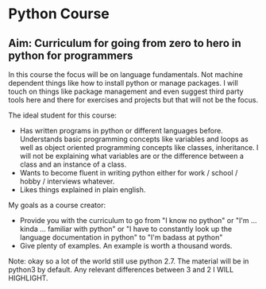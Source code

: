 # Python Course 

## Aim: Curriculum for going from zero to hero in python for programmers

In this course the focus will be on language fundamentals. Not machine dependent things like how to install python or manage packages. I will touch on things like package management and even suggest third party tools here and there for exercises and projects but that will not be the focus.

The ideal student for this course: 

* Has written programs in python or different languages before. Understands basic programming concepts like variables and loops as well as object oriented programming concepts like classes, inheritance. I will not be explaining what variables are or the difference between a class and an instance of a class. 
* Wants to become fluent in writing python either for work / school / hobby / interviews whatever. 
* Likes things explained in plain english.

My goals as a course creator: 

* Provide you with the curriculum to go from "I know no python" or "I'm ... kinda ... familiar with python" or "I have to constantly look up the language documentation in python" to "I'm badass at python"
* Give plenty of examples. An example is worth a thousand words.

Note: okay so a lot of the world still use python 2.7. The material will be in python3 by default. Any relevant differences between 3 and 2 I WILL HIGHLIGHT. 

